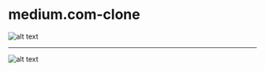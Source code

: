 # medium.com-clone
![alt text](https://i.hizliresim.com/kknauqp.png)
***

![alt text](https://i.hizliresim.com/1h92u7j.png)
